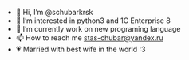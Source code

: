 - 👋 Hi, I’m @schubarkrsk
- 👀 I’m interested in python3 and 1C Enterprise 8
- 🌱 I’m currently work on new programing language
- 📫 How to reach me stas-chubar@yandex.ru
- 💗 Married with best wife in the world :3

<!---
schubarkrsk/schubarkrsk is a ✨ special ✨ repository because its `README.md` (this file) appears on your GitHub profile.
You can click the Preview link to take a look at your changes.
--->
